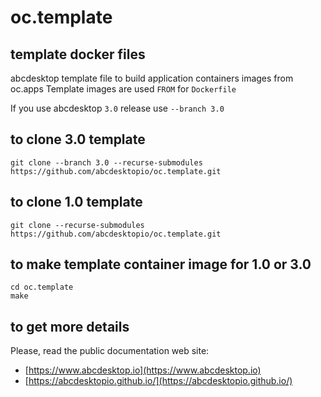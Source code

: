 # oc.template

## template docker files

abcdesktop template file to build application containers images from oc.apps
Template images are used `FROM` for `Dockerfile`

If you use abcdesktop `3.0` release use `--branch 3.0`


## to clone 3.0 template 

```
git clone --branch 3.0 --recurse-submodules https://github.com/abcdesktopio/oc.template.git
```

## to clone 1.0 template 

```
git clone --recurse-submodules https://github.com/abcdesktopio/oc.template.git 
```

## to make template container image for 1.0 or 3.0

```
cd oc.template
make
```

## to get more details

Please, read the public documentation web site:
* [https://www.abcdesktop.io](https://www.abcdesktop.io)
* [https://abcdesktopio.github.io/](https://abcdesktopio.github.io/)



